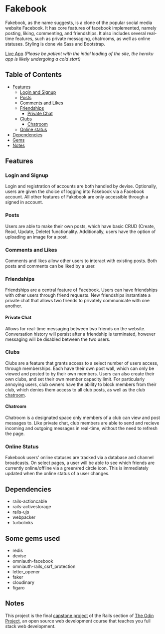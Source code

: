 # Fakebook

Fakebook, as the name suggests, is a clone of the popular social media website Facebook. It has core features of facebook implemented, namely posting, liking, commenting, and friendships. 
It also includes several real-time features, such as private messaging, chatrooms, as well as online statuses. Styling is done via Sass and Bootstrap. 

[Live App](https://fakebook-site.herokuapp.com/)
*(Please be patient with the intial loading of the site, the heroku app is likely undergoing a cold start)*


## Table of Contents
* [Features](#features)
    * [Login and Signup](#login-and-signup)
    * [Posts](#posts)
    * [Comments and Likes](#comments-and-likes)
    * [Friendships](#friendships)
        * [Private Chat](#private-chat)
    * [Clubs](#clubs)
        * [Chatroom](#chatroom)
    * [Online status](#online-status)
* [Dependencies](#dependencies)
* [Gems](#some-gems-used)
* [Notes](#notes)


## Features
### Login and Signup

Login and registration of accounts are both handled by devise. Optionally, users are 
given the choice of logging into Fakebook via a Facebook account. All other features of Fakebook are only accessible through a signed in account.

### Posts

Users are able to make their own posts, which have basic CRUD (Create, Read, Update, Delete) functionality. Additionally, users have the option of uploading an image for a post. 

### Comments and Likes

Comments and likes allow other users to interact with existing posts. Both posts and comments can be liked by a user. 

### Friendships

Friendships are a central feature of Facebook. Users can have friendships with other users through friend requests. New friendships instantiate a private chat that allows two friends to privately communicate with one another. 

#### Private Chat

Allows for real-time messaging between two friends on the website. Conversation
history will persist after a friendship is terminated, however messaging will be disabled between the two users. 

### Clubs

Clubs are a feature that grants access to a select number of users access, through memberships. Each have their own post wall, which can only be viewed and posted to by their own members. Users can also create their own clubs, and set their own member capacity limit. For particularly annoying users, club owners have the ability to block members from their club, which denies them access to all club posts, as well as the club [chatroom](#chatroom).


#### Chatroom

Chatroom is a designated space only members of a club can view and post messages to. Like private chat, club members are able to send and recieve incoming and outgoing messages in real-time, without the need to refresh the page. 


### Online Status

Fakebook users' online statuses are tracked via a database and channel broadcasts. On select pages, a user will be able to see which friends are currently online/offline via a green/red circle icon. This is immediately updated when the online status of a user changes.


## Dependencies
* rails-actioncable
* rails-activestorage
* rails-ujs
* webpacker
* turbolinks


## Some gems used
* redis
* devise
* omniauth-facebook
* omniauth-rails_csrf_protection
* letter_opener
* faker
* cloudinary
* figaro


## Notes
This project is the final [capstone project](https://www.theodinproject.com/paths/full-stack-ruby-on-rails/courses/ruby-on-rails/lessons/final-project) of the Rails section of [The Odin Project](https://www.theodinproject.com/), an open source web development course that teaches you full stack web development. 
